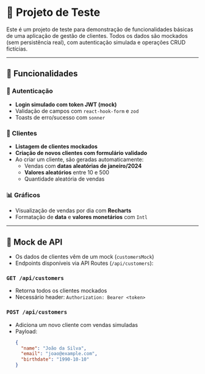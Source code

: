 # 🧪 Projeto de Teste

Este é um projeto de teste para demonstração de funcionalidades básicas de uma aplicação de gestão de clientes. Todos os dados são mockados (sem persistência real), com autenticação simulada e operações CRUD fictícias.

---

## 📌 Funcionalidades

### 🔐 Autenticação
- **Login simulado com token JWT (mock)**  
- Validação de campos com `react-hook-form` e `zod`
- Toasts de erro/sucesso com `sonner`

### 👤 Clientes
- **Listagem de clientes mockados**
- **Criação de novos clientes com formulário validado**
- Ao criar um cliente, são geradas automaticamente:
  - Vendas com **datas aleatórias de janeiro/2024**
  - **Valores aleatórios** entre 10 e 500
  - Quantidade aleatória de vendas

### 📊 Gráficos
- Visualização de vendas por dia com **Recharts**
- Formatação de **data** e **valores monetários** com `Intl`

---

## 🧪 Mock de API

- Os dados de clientes vêm de um mock (`customersMock`)
- Endpoints disponíveis via API Routes (`/api/customers`):

### `GET /api/customers`
- Retorna todos os clientes mockados  
- Necessário header: `Authorization: Bearer <token>`

### `POST /api/customers`
- Adiciona um novo cliente com vendas simuladas  
- Payload:
  ```json
  {
    "name": "João da Silva",
    "email": "joao@example.com",
    "birthdate": "1990-10-10"
  }
